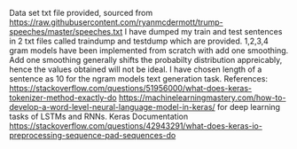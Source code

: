 Data set txt file provided, sourced from https://raw.githubusercontent.com/ryanmcdermott/trump-speeches/master/speeches.txt
I have dumped my train and test sentences in 2 txt files called traindump and testdump which are provided.
1,2,3,4 gram models have been implemented from scratch with add one smoothing. Add one smoothing generally shifts the probabilty distribution appreicably, hence the values obtained will not be ideal.
I have chosen length of a sentence as 10 for the ngram models text generation task. 
References:
https://stackoverflow.com/questions/51956000/what-does-keras-tokenizer-method-exactly-do
https://machinelearningmastery.com/how-to-develop-a-word-level-neural-language-model-in-keras/ for deep learning tasks of LSTMs and RNNs.
Keras Documentation
https://stackoverflow.com/questions/42943291/what-does-keras-io-preprocessing-sequence-pad-sequences-do
